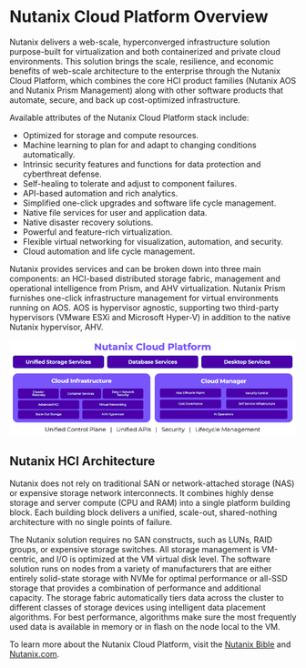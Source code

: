 # Nutanix Cloud Platform Overview

Nutanix delivers a web-scale, hyperconverged infrastructure solution purpose-built for virtualization and both containerized and private cloud environments. This solution brings the scale, resilience, and economic benefits of web-scale architecture to the enterprise through the Nutanix Cloud Platform, which combines the core HCI product families (Nutanix AOS and Nutanix Prism Management) along with other software products that automate, secure, and back up cost-optimized infrastructure.

Available attributes of the Nutanix Cloud Platform stack include:

- Optimized for storage and compute resources.
- Machine learning to plan for and adapt to changing conditions automatically.
- Intrinsic security features and functions for data protection and cyberthreat defense.
- Self-healing to tolerate and adjust to component failures.
- API-based automation and rich analytics.
- Simplified one-click upgrades and software life cycle management.
- Native file services for user and application data.
- Native disaster recovery solutions.
- Powerful and feature-rich virtualization. 
- Flexible virtual networking for visualization, automation, and security.
- Cloud automation and life cycle management.
  
Nutanix provides services and can be broken down into three main components: an HCI-based distributed storage fabric, management and operational intelligence from Prism, and AHV virtualization. Nutanix Prism furnishes one-click infrastructure management for virtual environments running on AOS. AOS is hypervisor agnostic, supporting two third-party hypervisors (VMware ESXi and Microsoft Hyper-V) in addition to the native Nutanix hypervisor, AHV.
 
![Nutanix Cloud Platform](../images/bp-2125-securing-citrix-virtual-apps-and-desktops-with-nutanix-flow_image01.png "Nutanix Cloud Platform")

## Nutanix HCI Architecture

Nutanix does not rely on traditional SAN or network-attached storage (NAS) or expensive storage network interconnects. It combines highly dense storage and server compute (CPU and RAM) into a single platform building block. Each building block delivers a unified, scale-out, shared-nothing architecture with no single points of failure.

The Nutanix solution requires no SAN constructs, such as LUNs, RAID groups, or expensive storage switches. All storage management is VM-centric, and I/O is optimized at the VM virtual disk level. The software solution runs on nodes from a variety of manufacturers that are either entirely solid-state storage with NVMe for optimal performance or all-SSD storage that provides a combination of performance and additional capacity. The storage fabric automatically tiers data across the cluster to different classes of storage devices using intelligent data placement algorithms. For best performance, algorithms make sure the most frequently used data is available in memory or in flash on the node local to the VM. 

To learn more about the Nutanix Cloud Platform, visit the [Nutanix Bible](https://www.nutanixbible.com) and [Nutanix.com](https://www.nutanix.com/products/cloud-platform). 


